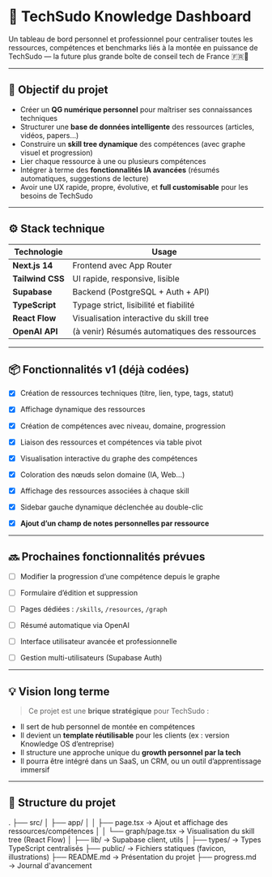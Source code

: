 # 🧠 TechSudo Knowledge Dashboard

Un tableau de bord personnel et professionnel pour centraliser toutes les ressources, compétences et benchmarks liés à la montée en puissance de TechSudo — la future plus grande boîte de conseil tech de France 🇫🇷🚀

---

## 🎯 Objectif du projet

- Créer un **QG numérique personnel** pour maîtriser ses connaissances techniques
- Structurer une **base de données intelligente** des ressources (articles, vidéos, papers…)
- Construire un **skill tree dynamique** des compétences (avec graphe visuel et progression)
- Lier chaque ressource à une ou plusieurs compétences
- Intégrer à terme des **fonctionnalités IA avancées** (résumés automatiques, suggestions de lecture)
- Avoir une UX rapide, propre, évolutive, et **full customisable** pour les besoins de TechSudo

---

## ⚙️ Stack technique

| Technologie        | Usage                                              |
|--------------------|----------------------------------------------------|
| **Next.js 14**     | Frontend avec App Router                           |
| **Tailwind CSS**   | UI rapide, responsive, lisible                     |
| **Supabase**       | Backend (PostgreSQL + Auth + API)                  |
| **TypeScript**     | Typage strict, lisibilité et fiabilité             |
| **React Flow**     | Visualisation interactive du skill tree            |
| **OpenAI API**     | (à venir) Résumés automatiques des ressources      |

---

## 📦 Fonctionnalités v1 (déjà codées)

- [x] Création de ressources techniques (titre, lien, type, tags, statut)
- [x] Affichage dynamique des ressources
- [x] Création de compétences avec niveau, domaine, progression
- [x] Liaison des ressources et compétences via table pivot
- [x] Visualisation interactive du graphe des compétences
- [x] Coloration des nœuds selon domaine (IA, Web…)
- [x] Affichage des ressources associées à chaque skill
- [x] Sidebar gauche dynamique déclenchée au double-clic
- [x] **Ajout d’un champ de notes personnelles par ressource**


---

## 🔜 Prochaines fonctionnalités prévues

- [ ] Modifier la progression d’une compétence depuis le graphe
- [ ] Formulaire d’édition et suppression
- [ ] Pages dédiées : `/skills`, `/resources`, `/graph`
- [ ] Résumé automatique via OpenAI
- [ ] Interface utilisateur avancée et professionnelle
- [ ] Gestion multi-utilisateurs (Supabase Auth)


---

## 💡 Vision long terme

> Ce projet est une **brique stratégique** pour TechSudo :
- Il sert de hub personnel de montée en compétences
- Il devient un **template réutilisable** pour les clients (ex : version Knowledge OS d’entreprise)
- Il structure une approche unique du **growth personnel par la tech**
- Il pourra être intégré dans un SaaS, un CRM, ou un outil d’apprentissage immersif

---

## 📁 Structure du projet

.
├── src/
│   ├── app/
│   │   ├── page.tsx → Ajout et affichage des ressources/compétences
│   │   └── graph/page.tsx → Visualisation du skill tree (React Flow)
│   ├── lib/ → Supabase client, utils
│   ├── types/ → Types TypeScript centralisés
├── public/ → Fichiers statiques (favicon, illustrations)
├── README.md → Présentation du projet
├── progress.md → Journal d'avancement